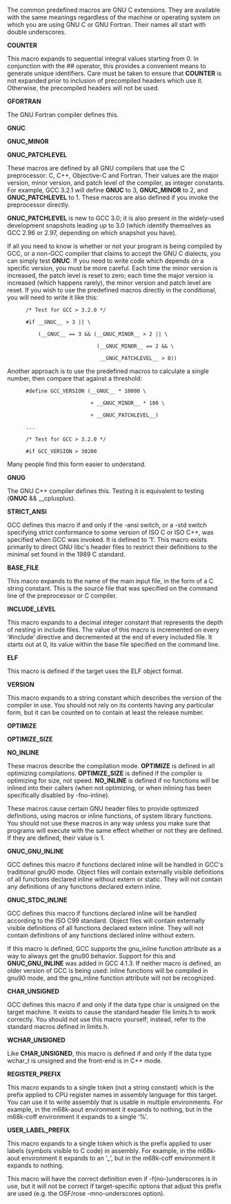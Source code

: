 The common predefined macros are GNU C extensions. They are available with the same meanings regardless of the machine or operating system on which you are using GNU C or GNU Fortran. Their names all start with double underscores.



__COUNTER__

This macro expands to sequential integral values starting from 0. In conjunction with the ## operator, this provides a convenient means to generate unique identifiers. Care must be taken to ensure that __COUNTER__ is not expanded prior to inclusion of precompiled headers which use it. Otherwise, the precompiled headers will not be used.

__GFORTRAN__

The GNU Fortran compiler defines this.

__GNUC__

__GNUC_MINOR__

__GNUC_PATCHLEVEL__

These macros are defined by all GNU compilers that use the C preprocessor: C, C++, Objective-C and Fortran. Their values are the major version, minor version, and patch level of the compiler, as integer constants. For example, GCC 3.2.1 will define __GNUC__ to 3, __GNUC_MINOR__ to 2, and __GNUC_PATCHLEVEL__ to 1. These macros are also defined if you invoke the preprocessor directly.

__GNUC_PATCHLEVEL__ is new to GCC 3.0; it is also present in the widely-used development snapshots leading up to 3.0 (which identify themselves as GCC 2.96 or 2.97, depending on which snapshot you have).



If all you need to know is whether or not your program is being compiled by GCC, or a non-GCC compiler that claims to accept the GNU C dialects, you can simply test __GNUC__. If you need to write code which depends on a specific version, you must be more careful. Each time the minor version is increased, the patch level is reset to zero; each time the major version is increased (which happens rarely), the minor version and patch level are reset. If you wish to use the predefined macros directly in the conditional, you will need to write it like this:



          /* Test for GCC > 3.2.0 */

          #if __GNUC__ > 3 || \

              (__GNUC__ == 3 && (__GNUC_MINOR__ > 2 || \

                                 (__GNUC_MINOR__ == 2 && \

                                  __GNUC_PATCHLEVEL__ > 0))

Another approach is to use the predefined macros to calculate a single number, then compare that against a threshold:



          #define GCC_VERSION (__GNUC__ * 10000 \

                               + __GNUC_MINOR__ * 100 \

                               + __GNUC_PATCHLEVEL__)

          ...

          /* Test for GCC > 3.2.0 */

          #if GCC_VERSION > 30200

Many people find this form easier to understand.



__GNUG__

The GNU C++ compiler defines this. Testing it is equivalent to testing (__GNUC__ && __cplusplus).

__STRICT_ANSI__

GCC defines this macro if and only if the -ansi switch, or a -std switch specifying strict conformance to some version of ISO C or ISO C++, was specified when GCC was invoked. It is defined to ‘1’. This macro exists primarily to direct GNU libc's header files to restrict their definitions to the minimal set found in the 1989 C standard.

__BASE_FILE__

This macro expands to the name of the main input file, in the form of a C string constant. This is the source file that was specified on the command line of the preprocessor or C compiler.

__INCLUDE_LEVEL__

This macro expands to a decimal integer constant that represents the depth of nesting in include files. The value of this macro is incremented on every ‘#include’ directive and decremented at the end of every included file. It starts out at 0, its value within the base file specified on the command line.

__ELF__

This macro is defined if the target uses the ELF object format.

__VERSION__

This macro expands to a string constant which describes the version of the compiler in use. You should not rely on its contents having any particular form, but it can be counted on to contain at least the release number.

__OPTIMIZE__

__OPTIMIZE_SIZE__

__NO_INLINE__

These macros describe the compilation mode. __OPTIMIZE__ is defined in all optimizing compilations. __OPTIMIZE_SIZE__ is defined if the compiler is optimizing for size, not speed. __NO_INLINE__ is defined if no functions will be inlined into their callers (when not optimizing, or when inlining has been specifically disabled by -fno-inline).

These macros cause certain GNU header files to provide optimized definitions, using macros or inline functions, of system library functions. You should not use these macros in any way unless you make sure that programs will execute with the same effect whether or not they are defined. If they are defined, their value is 1.



__GNUC_GNU_INLINE__

GCC defines this macro if functions declared inline will be handled in GCC's traditional gnu90 mode. Object files will contain externally visible definitions of all functions declared inline without extern or static. They will not contain any definitions of any functions declared extern inline.

__GNUC_STDC_INLINE__

GCC defines this macro if functions declared inline will be handled according to the ISO C99 standard. Object files will contain externally visible definitions of all functions declared extern inline. They will not contain definitions of any functions declared inline without extern.

If this macro is defined, GCC supports the gnu_inline function attribute as a way to always get the gnu90 behavior. Support for this and __GNUC_GNU_INLINE__ was added in GCC 4.1.3. If neither macro is defined, an older version of GCC is being used: inline functions will be compiled in gnu90 mode, and the gnu_inline function attribute will not be recognized.



__CHAR_UNSIGNED__

GCC defines this macro if and only if the data type char is unsigned on the target machine. It exists to cause the standard header file limits.h to work correctly. You should not use this macro yourself; instead, refer to the standard macros defined in limits.h.

__WCHAR_UNSIGNED__

Like __CHAR_UNSIGNED__, this macro is defined if and only if the data type wchar_t is unsigned and the front-end is in C++ mode.

__REGISTER_PREFIX__

This macro expands to a single token (not a string constant) which is the prefix applied to CPU register names in assembly language for this target. You can use it to write assembly that is usable in multiple environments. For example, in the m68k-aout environment it expands to nothing, but in the m68k-coff environment it expands to a single ‘%’.

__USER_LABEL_PREFIX__

This macro expands to a single token which is the prefix applied to user labels (symbols visible to C code) in assembly. For example, in the m68k-aout environment it expands to an ‘_’, but in the m68k-coff environment it expands to nothing.

This macro will have the correct definition even if -f(no-)underscores is in use, but it will not be correct if target-specific options that adjust this prefix are used (e.g. the OSF/rose -mno-underscores option).

